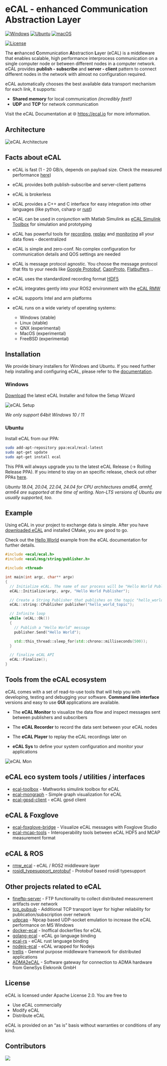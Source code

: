 
# eCAL - enhanced Communication Abstraction Layer


[![Windows](https://github.com/eclipse-ecal/ecal/actions/workflows/build-windows.yml/badge.svg)](https://github.com/eclipse-ecal/ecal/actions/workflows/build-windows.yml) [![Ubuntu](https://github.com/eclipse-ecal/ecal/actions/workflows/build-ubuntu.yml/badge.svg)](https://github.com/eclipse-ecal/ecal/actions/workflows/build-ubuntu.yml) [![macOS](https://github.com/eclipse-ecal/ecal/actions/workflows/build-macos.yml/badge.svg)](https://github.com/eclipse-ecal/ecal/actions/workflows/build-macos.yml)

[![License](https://img.shields.io/github/license/continental/ecal.svg?style=flat)](LICENSE.txt)

The **e**nhanced **C**ommunication **A**bstraction **L**ayer (eCAL) is a middleware that enables scalable, high performance interprocess communication on a single computer node or between different nodes in a computer network.
eCAL provides **publish - subscribe** and **server - client** pattern to connect different nodes in the network with almost no configuration required.

eCAL automatically chooses the best available data transport mechanism for each link, it supports:
- **Shared memory** for local communication _(incredibly fast!)_
- **UDP** and **TCP** for network communication

Visit the eCAL Documentation at 🌐 https://ecal.io for more information.

## Architecture

![eCAL Architecture](doc/rst/getting_started/img/ecal_architecture.png)

## Facts about eCAL

* eCAL is fast (1 - 20 GB/s, depends on payload size. Check the measured performance [here](https://eclipse-ecal.github.io/ecal/advanced/performance.html))
* eCAL provides both publish-subscribe and server-client patterns
* eCAL is brokerless
* eCAL provides a C++ and C interface for easy integration into other languages (like python, csharp or [rust](https://github.com/kopernikusai/ecal-rs))
* eCAL can be used in conjunction with Matlab Simulink as [eCAL Simulink Toolbox](https://de.mathworks.com/matlabcentral/fileexchange/92825-ecal-toolbox) for simulation and prototyping
* eCAL has powerful tools for [recording](https://eclipse-ecal.github.io/ecal/getting_started/recorder.html), [replay](https://eclipse-ecal.github.io/ecal/getting_started/player.html) and [monitoring](https://eclipse-ecal.github.io/ecal/getting_started/monitor.html) all your data flows - decentralized
* eCAL is simple and zero-conf. No complex configuration for communication details and QOS settings are needed
* eCAL is message protocol agnostic. You choose the message protocol that fits to your needs like [Google Protobuf](https://developers.google.com/protocol-buffers), [CapnProto](https://capnproto.org/), [Flatbuffers](https://google.github.io/flatbuffers/)...
* eCAL uses the standardized recording format [HDF5](https://www.hdfgroup.org/solutions/hdf5/)
* eCAL integrates gently into your ROS2 environment with the [eCAL RMW](https://github.com/eclipse-ecal/rmw_ecal)
* eCAL supports Intel and arm platforms

* eCAL runs on a wide variety of operating systems:
  * Windows (stable)
  * Linux (stable)
  * QNX (experimental)
  * MacOS (experimental)
  * FreeBSD (experimental)

## Installation

We provide binary installers for Windows and Ubuntu. If you need further help installing and configuring eCAL, please refer to the [documentation](https://eclipse-ecal.github.io/ecal/getting_started/setup.html).

### Windows

[Download](https://eclipse-ecal.github.io/ecal/releases/) the latest eCAL Installer and follow the Setup Wizard

![eCAL Setup](doc/rst/getting_started/img/setup.png)
    
*We only support 64bit Windows 10 / 11*

### Ubuntu

Install eCAL from our PPA:

```bash
sudo add-apt-repository ppa:ecal/ecal-latest
sudo apt-get update
sudo apt-get install ecal
```
This PPA will always upgrade you to the latest eCAL Release (-> Rolling Release PPA). If you intend to stay on an specific release, check out other PPAs [here](https://eclipse-ecal.github.io/ecal/getting_started/setup.html#fa-ubuntu-automatically-install-ecal-from-a-ppa).

*Ubuntu 18.04, 20.04, 22.04, 24.04 for CPU architectures amd64, armhf, arm64 are supported at the time of writing. Non-LTS versions of Ubuntu are usually supported, too.*

## Example

Using eCAL in your project to exchange data is simple. After you have [downloaded eCAL](http://ecal.io) and installed CMake, you are good to go.

Check out the [Hello World](https://eclipse-ecal.github.io/ecal/getting_started/hello_world.html) example from the eCAL documentation for further details.

``` cpp
#include <ecal/ecal.h>
#include <ecal/msg/string/publisher.h>

#include <thread>

int main(int argc, char** argv)
{
  // Initialize eCAL. The name of our process will be "Hello World Publisher"
  eCAL::Initialize(argc, argv, "Hello World Publisher");

  // Create a String Publisher that publishes on the topic "hello_world_topic"
  eCAL::string::CPublisher publisher("hello_world_topic");

  // Infinite loop
  while (eCAL::Ok())
  {
    // Publish a "Hello World" message
    publisher.Send("Hello World");

    std::this_thread::sleep_for(std::chrono::milliseconds(500));
  }

  // finalize eCAL API
  eCAL::Finalize();
}
```

## Tools from the eCAL ecosystem

eCAL comes with a set of read-to-use tools that will help you with developing, testing and debugging your software. **Command line interface** versions and easy to use **GUI** applications are available.

- The **eCAL Monitor** to visualize the data flow and inspect messages sent between publishers and subscribers 

- The **eCAL Recorder** to record the data sent between your eCAL nodes

- The **eCAL Player** to replay the eCAL recordings later on

- **eCAL Sys** to define your system configuration and monitor your applications

![eCAL Mon](gfx/app/monitor_imagevisu.png)

## eCAL eco system tools / utilities / interfaces
* [ecal-toolbox](https://github.com/mathworks/ecal-toolbox) - Mathworks simulink toolbox for eCAL
* [ecal-mongraph](https://github.com/ecal-io/ecal-mongraph) - Simple graph visualization for eCAL
* [ecal-gpsd-client](https://github.com/eclipse-ecal/ecal-gpsd-client) - eCAL gpsd client

## eCAL & Foxglove
* [ecal-foxglove-bridge](https://github.com/eclipse-ecal/ecal-foxglove-bridge) - Visualize eCAL messages with Foxglove Studio
* [ecal-mcap-tools](https://github.com/eclipse-ecal/ecal-mcap-tools) - Interoperability tools between eCAL HDF5 and MCAP measurement format

## eCAL & ROS
* [rmw_ecal](https://github.com/eclipse-ecal/rmw_ecal) - eCAL / ROS2 middleware layer
* [rosidl_typesupport_protobuf](https://github.com/eclipse-ecal/rosidl_typesupport_protobuf) - Protobuf based rosidl typesupport

## Other projects related to eCAL
* [fineftp-server](https://github.com/eclipse-ecal/fineftp-server) - FTP functionality to collect distributed measurement artifacts over network
* [tcp_pubsub](https://github.com/eclipse-ecal/tcp_pubsub) - Additional TCP transport layer for higher reliability for publication/subscription over network
* [udpcap](https://github.com/eclipse-ecal/udpcap) - Npcap based UDP-socket emulation to increase the eCAL performance on MS Windows
* [docker-ecal](https://github.com/Blutkoete/docker-ecal) - Inoffical dockerfiles for eCAL
* [golang-ecal](https://github.com/Blutkoete/golang-ecal) - eCAL go language binding
* [ecal-rs](https://github.com/kopernikusai/ecal-rs) - eCAL rust language binding
* [nodejs-ecal](https://www.npmjs.com/package/nodejs-ecal) - eCAL wrapped for Nodejs
* [trellis](https://github.com/agtonomy/trellis) - General purpose middleware framework for distributed applications
* [ADMA2eCAL](https://github.com/GeneSysElektronik/ADMA2eCAL) - Software gateway for connection to ADMA hardware from GeneSys Elekronik GmbH 

## License

eCAL is licensed under Apache License 2.0. You are free to

- Use eCAL commercially
- Modify eCAL
- Distribute eCAL

eCAL is provided on an “as is” basis without warranties or conditions of any kind.


## Contributors

<a href="https://github.com/eclipse-ecal/ecal/graphs/contributors">
  <img src="https://contrib.rocks/image?repo=eclipse-ecal/ecal" />
</a>

